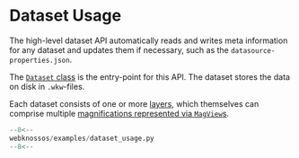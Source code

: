 # Dataset Usage

The high-level dataset API automatically reads and writes meta information for any dataset and updates them if necessary,
such as the `datasource-properties.json`.

The [`Dataset` class](../../api/webknossos/dataset/dataset.md) is the entry-point for this API.
The dataset stores the data on disk in `.wkw`-files.

Each dataset consists of one or more [layers](../../api/webknossos/dataset/layer.md),
which themselves can comprise multiple [magnifications represented via `MagView`s](../../api/webknossos/dataset/mag_view.md).

```python
--8<--
webknossos/examples/dataset_usage.py
--8<--
```
